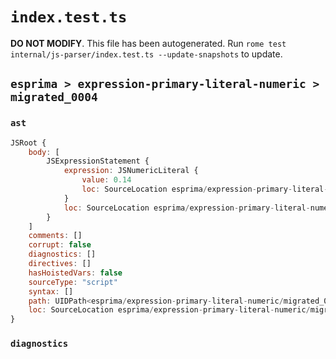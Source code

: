 # `index.test.ts`

**DO NOT MODIFY**. This file has been autogenerated. Run `rome test internal/js-parser/index.test.ts --update-snapshots` to update.

## `esprima > expression-primary-literal-numeric > migrated_0004`

### `ast`

```javascript
JSRoot {
	body: [
		JSExpressionStatement {
			expression: JSNumericLiteral {
				value: 0.14
				loc: SourceLocation esprima/expression-primary-literal-numeric/migrated_0004/input.js 1:0-1:3
			}
			loc: SourceLocation esprima/expression-primary-literal-numeric/migrated_0004/input.js 1:0-1:3
		}
	]
	comments: []
	corrupt: false
	diagnostics: []
	directives: []
	hasHoistedVars: false
	sourceType: "script"
	syntax: []
	path: UIDPath<esprima/expression-primary-literal-numeric/migrated_0004/input.js>
	loc: SourceLocation esprima/expression-primary-literal-numeric/migrated_0004/input.js 1:0-1:3
}
```

### `diagnostics`

```

```
